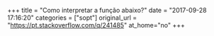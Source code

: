 +++
title = "Como interpretar a função abaixo?"
date = "2017-09-28 17:16:20"
categories = ["sopt"]
original_url = "https://pt.stackoverflow.com/q/241485"
at_home="no"
+++

